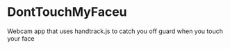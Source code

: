 # DontTouchMyFaceu
Webcam app that uses handtrack.js to catch you off guard when you touch your face
